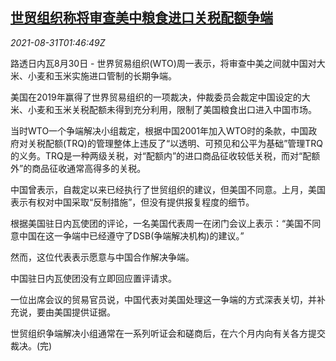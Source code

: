 <!--1630375262000-->
[世贸组织称将审查美中粮食进口关税配额争端](https://cn.reuters.com/article/wto-us-china-food-tariffs-0831-idCNKBS2FW047)
------

<div><i>2021-08-31T01:46:49Z</i></div><p>路透日内瓦8月30日 - 世界贸易组织(WTO)周一表示，将审查中美之间就中国对大米、小麦和玉米实施进口管制的长期争端。</p><p>美国在2019年赢得了世界贸易组织的一项裁决，仲裁委员会裁定中国设定的大米、小麦和玉米关税配额未得到充分利用，限制了美国粮食出口进入中国市场。</p><p>当时WTO一个争端解决小组裁定，根据中国2001年加入WTO时的条款，中国政府对关税配额(TRQ)的管理整体上违反了“以透明、可预见和公平为基础”管理TRQ的义务。TRQ是一种两级关税，对“配额内”的进口商品征收较低关税，而对“配额外”的商品征收通常高得多的关税。 　</p><p>中国曾表示，自裁定以来已经执行了世贸组织的建议，但美国不同意。上月，美国表示有权对中国采取“反制措施”，但没有提供报复程度的细节。 　</p><p>根据美国驻日内瓦使团的评论，一名美国代表周一在闭门会议上表示：“美国不同意中国在这一争端中已经遵守了DSB(争端解决机构)的建议。” 　</p><p>然而，这位代表表示愿意与中国合作解决争端。 　</p><p>中国驻日内瓦使团没有立即回应置评请求。</p><p>一位出席会议的贸易官员说，中国代表对美国处理这一争端的方式深表关切，并补充说，要由美国提供证据。</p><p>世贸组织争端解决小组通常在一系列听证会和磋商后，在六个月内向有关各方提交裁决。(完)</p>
